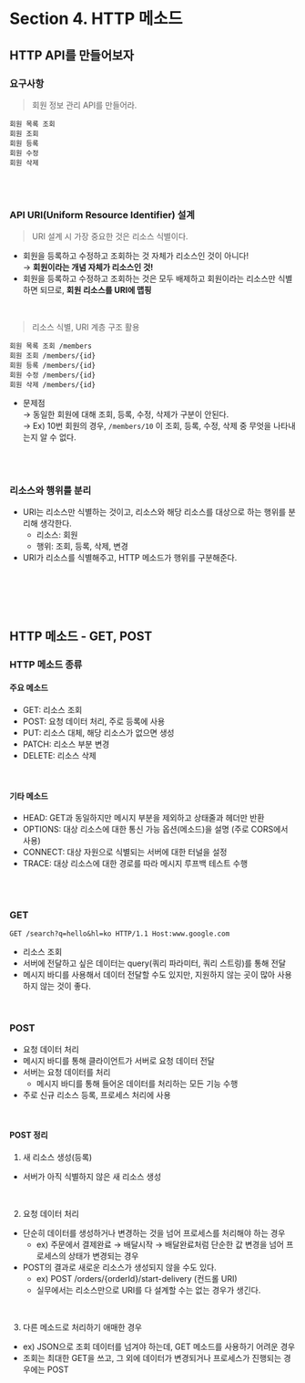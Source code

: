 # Section 4. HTTP 메소드
## HTTP API를 만들어보자
### 요구사항
> 회원 정보 관리 API를 만들어라.
```
회원 목록 조회
회원 조회
회원 등록
회원 수정
회원 삭제
```
<br>
<br>

### API URI(Uniform Resource Identifier) 설계
> URI 설계 시 가장 중요한 것은 리소스 식별이다.
- 회원을 등록하고 수정하고 조회하는 것 자체가 리소스인 것이 아니다! <br>
→ **회원이라는 개념 자체가 리소스인 것!**
- 회원을 등록하고 수정하고 조회하는 것은 모두 배제하고 회원이라는 리소스만 식별하면 되므로, **회원 리소스를 URI에 맵핑**
<br>

> 리소스 식별, URI 계층 구조 활용
```
회원 목록 조회 /members
회원 조회 /members/{id}
회원 등록 /members/{id}
회원 수정 /members/{id}
회원 삭제 /members/{id}
```
- 문제점 <br>
→ 동일한 회원에 대해 조회, 등록, 수정, 삭제가 구분이 안된다. <br>
→ Ex) 10번 회원의 경우, `/members/10` 이 조회, 등록, 수정, 삭제 중 무엇을 나타내는지 알 수 없다.
<br>
<br>

### 리소스와 행위를 분리
- URI는 리소스만 식별하는 것이고, 리소스와 해당 리소스를 대상으로 하는 행위를 분리해 생각한다.
  - 리소스: 회원
  - 행위: 조회, 등록, 삭제, 변경
- URI가 리소스를 식별해주고, HTTP 메소드가 행위를 구분해준다.
<br>
<br>
<br>
<br>

## HTTP 메소드 - GET, POST
### HTTP 메소드 종류
#### 주요 메소드
- GET: 리소스 조회
- POST: 요청 데이터 처리, 주로 등록에 사용
- PUT: 리소스 대체, 해당 리소스가 없으면 생성
- PATCH: 리소스 부분 변경
- DELETE: 리소스 삭제
<br>

#### 기타 메소드
- HEAD: GET과 동일하지만 메시지 부분을 제외하고 상태줄과 헤더만 반환
- OPTIONS: 대상 리소스에 대한 통신 가능 옵션(메소드)을 설명 (주로 CORS에서 사용)
- CONNECT: 대상 자원으로 식별되는 서버에 대한 터널을 설정
- TRACE: 대상 리소스에 대한 경로를 따라 메시지 루프백 테스트 수행
<br>
<br>

### GET
```
GET /search?q=hello&hl=ko HTTP/1.1 Host:www.google.com
```
- 리소스 조회
- 서버에 전달하고 싶은 데이터는 query(쿼리 파라미터, 쿼리 스트링)를 통해 전달
- 메시지 바디를 사용해서 데이터 전달할 수도 있지만, 지원하지 않는 곳이 많아 사용하지 않는 것이 좋다.
<br>

### POST
- 요청 데이터 처리
- 메시지 바디를 통해 클라이언트가 서버로 요청 데이터 전달
- 서버는 요청 데이터를 처리
  - 메시지 바디를 통해 들어온 데이터를 처리하는 모든 기능 수행
- 주로 신규 리소스 등록, 프로세스 처리에 사용
<br>

#### POST 정리
1. 새 리소스 생성(등록)
  - 서버가 아직 식별하지 않은 새 리소스 생성
<br>

2. 요청 데이터 처리
  - 단순히 데이터를 생성하거나 변경하는 것을 넘어 프로세스를 처리해야 하는 경우
    - ex) 주문에서 결제완료 → 배달시작 → 배달완료처럼 단순한 값 변경을 넘어 프로세스의 상태가 변경되는 경우
  - POST의 결과로 새로운 리소스가 생성되지 않을 수도 있다.
    - ex) POST /orders/{orderId}/start-delivery (컨드롤 URI)
    - 실무에서는 리소스만으로 URI를 다 설계할 수는 없는 경우가 생긴다.
<br>

3. 다른 메소드로 처리하기 애매한 경우
  - ex) JSON으로 조회 데이터를 넘겨야 하는데, GET 메소드를 사용하기 어려운 경우
  - 조회는 최대한 GET을 쓰고, 그 외에 데이터가 변경되거나 프로세스가 진행되는 경우에는 POST
